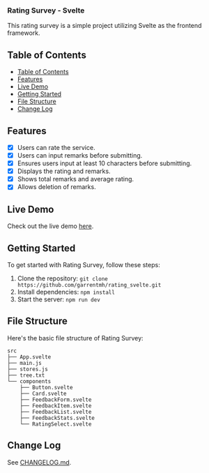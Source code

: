 ### Rating Survey - Svelte

This rating survey is a simple project utilizing Svelte as the frontend framework.

## Table of Contents

- [Table of Contents](#table-of-contents)
- [Features](#features)
- [Live Demo](#live-demo)
- [Getting Started](#getting-started)
- [File Structure](#file-structure)
- [Change Log](#change-log)

## Features

- [x] Users can rate the service.
- [x] Users can input remarks before submitting.
- [x] Ensures users input at least 10 characters before submitting.
- [x] Displays the rating and remarks.
- [x] Shows total remarks and average rating.
- [x] Allows deletion of remarks.

## Live Demo

Check out the live demo [here](http://192.168.1.17/RnR/#/login).

## Getting Started

To get started with Rating Survey, follow these steps:

1. Clone the repository: `git clone https://github.com/garrentmh/rating_svelte.git`
2. Install dependencies: `npm install`
3. Start the server: `npm run dev`

## File Structure

Here's the basic file structure of Rating Survey:

```
src
├── App.svelte
├── main.js
├── stores.js
├── tree.txt
└── components
    ├── Button.svelte
    ├── Card.svelte
    ├── FeedbackForm.svelte
    ├── FeedbackItem.svelte
    ├── FeedbackList.svelte
    ├── FeedbackStats.svelte
    └── RatingSelect.svelte

```

## Change Log

See [CHANGELOG.md](CHANGELOG.md).
